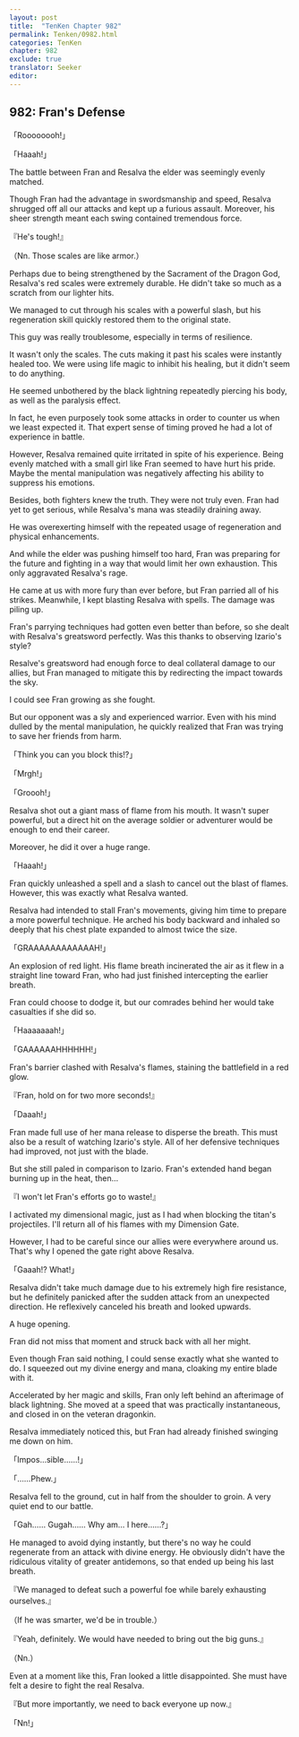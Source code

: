 ```yaml
---
layout: post
title:  "TenKen Chapter 982"
permalink: Tenken/0982.html
categories: TenKen
chapter: 982
exclude: true
translator: Seeker
editor: 
---
```

<h2>982: Fran's Defense</h2>

「Roooooooh!」

「Haaah!」

 The battle between Fran and Resalva the elder was seemingly evenly matched.

 Though Fran had the advantage in swordsmanship and speed, Resalva shrugged off all our attacks and kept up a furious assault. Moreover, his sheer strength meant each swing contained tremendous force.

『He's tough!』

（Nn. Those scales are like armor.）

 Perhaps due to being strengthened by the Sacrament of the Dragon God, Resalva's red scales were extremely durable. He didn't take so much as a scratch from our lighter hits.

 We managed to cut through his scales with a powerful slash, but his regeneration skill quickly restored them to the original state.

 This guy was really troublesome, especially in terms of resilience.

 It wasn't only the scales. The cuts making it past his scales were instantly healed too. We were using life magic to inhibit his healing, but it didn't seem to do anything.

 He seemed unbothered by the black lightning repeatedly piercing his body, as well as the paralysis effect.

 In fact, he even purposely took some attacks in order to counter us when we least expected it. That expert sense of timing proved he had a lot of experience in battle.

 However, Resalva remained quite irritated in spite of his experience. Being evenly matched with a small girl like Fran seemed to have hurt his pride. Maybe the mental manipulation was negatively affecting his ability to suppress his emotions.

 Besides, both fighters knew the truth. They were not truly even. Fran had yet to get serious, while Resalva's mana was steadily draining away.

 He was overexerting himself with the repeated usage of regeneration and physical enhancements.

 And while the elder was pushing himself too hard, Fran was preparing for the future and fighting in a way that would limit her own exhaustion. This only aggravated Resalva's rage.

 He came at us with more fury than ever before, but Fran parried all of his strikes. Meanwhile, I kept blasting Resalva with spells. The damage was piling up.

 Fran's parrying techniques had gotten even better than before, so she dealt with Resalva's greatsword perfectly. Was this thanks to observing Izario's style? 

 Resalve's greatsword had enough force to deal collateral damage to our allies, but Fran managed to mitigate this by redirecting the impact towards the sky.

 I could see Fran growing as she fought.

 But our opponent was a sly and experienced warrior. Even with his mind dulled by the mental manipulation, he quickly realized that Fran was trying to save her friends from harm.

「Think you can you block this!?」

「Mrgh!」

「Groooh!」

 Resalva shot out a giant mass of flame from his mouth. It wasn't super powerful, but a direct hit on the average soldier or adventurer would be enough to end their career.

 Moreover, he did it over a huge range.

「Haaah!」

 Fran quickly unleashed a spell and a slash to cancel out the blast of flames. However, this was exactly what Resalva wanted.

 Resalva had intended to stall Fran's movements, giving him time to prepare a more powerful technique. He arched his body backward and inhaled so deeply that his chest plate expanded to almost twice the size.

「GRAAAAAAAAAAAAH!」

 An explosion of red light. His flame breath incinerated the air as it flew in a straight line toward Fran, who had just finished intercepting the earlier breath.

 Fran could choose to dodge it, but our comrades behind her would take casualties if she did so.

「Haaaaaaah!」

「GAAAAAAHHHHHH!」

 Fran's barrier clashed with Resalva's flames, staining the battlefield in a red glow.

『Fran, hold on for two more seconds!』

「Daaah!」

 Fran made full use of her mana release to disperse the breath. This must also be a result of watching Izario's style. All of her defensive techniques had improved, not just with the blade.

 But she still paled in comparison to Izario. Fran's extended hand began burning up in the heat, then...

『I won't let Fran's efforts go to waste!』

 I activated my dimensional magic, just as I had when blocking the titan's projectiles. I'll return all of his flames with my Dimension Gate.

 However, I had to be careful since our allies were everywhere around us. That's why I opened the gate right above Resalva.

「Gaaah!? What!」

 Resalva didn't take much damage due to his extremely high fire resistance, but he definitely panicked after the sudden attack from an unexpected direction. He reflexively canceled his breath and looked upwards.

 A huge opening.

 Fran did not miss that moment and struck back with all her might.

 Even though Fran said nothing, I could sense exactly what she wanted to do. I squeezed out my divine energy and mana, cloaking my entire blade with it.

 Accelerated by her magic and skills, Fran only left behind an afterimage of black lightning. She moved at a speed that was practically instantaneous, and closed in on the veteran dragonkin.

 Resalva immediately noticed this, but Fran had already finished swinging me down on him.

「Impos…sible……!」

「……Phew.」

 Resalva fell to the ground, cut in half from the shoulder to groin. A very quiet end to our battle.

「Gah…… Gugah…… Why am… I here……?」

 He managed to avoid dying instantly, but there's no way he could regenerate from an attack with divine energy. He obviously didn't have the ridiculous vitality of greater antidemons, so that ended up being his last breath.

『We managed to defeat such a powerful foe while barely exhausting ourselves.』

（If he was smarter, we'd be in trouble.）

『Yeah, definitely. We would have needed to bring out the big guns.』

（Nn.）

 Even at a moment like this, Fran looked a little disappointed. She must have felt a desire to fight the real Resalva.

『But more importantly, we need to back everyone up now.』

「Nn!」





